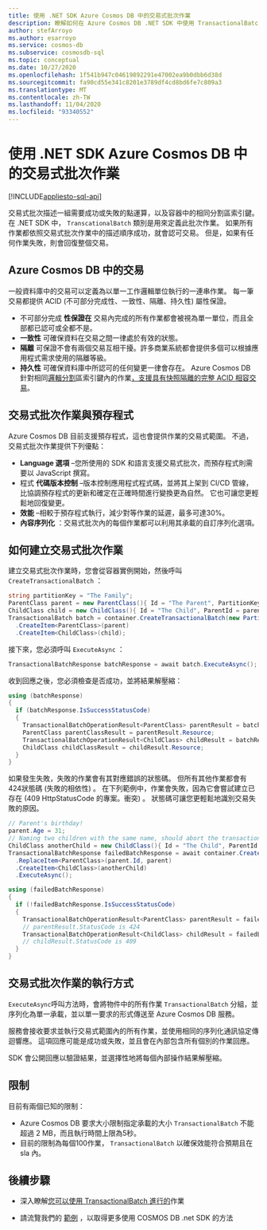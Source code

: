 ```yaml
---
title: 使用 .NET SDK Azure Cosmos DB 中的交易式批次作業
description: 瞭解如何在 Azure Cosmos DB .NET SDK 中使用 TransactionalBatch，以執行成功或失敗的點作業群組。
author: stefArroyo
ms.author: esarroyo
ms.service: cosmos-db
ms.subservice: cosmosdb-sql
ms.topic: conceptual
ms.date: 10/27/2020
ms.openlocfilehash: 1f541b947c04619892291e47002ea9b0dbb6d38d
ms.sourcegitcommit: fa90cd55e341c8201e3789df4cd8bd6fe7c809a3
ms.translationtype: MT
ms.contentlocale: zh-TW
ms.lasthandoff: 11/04/2020
ms.locfileid: "93340552"
---
```

# <a name="transactional-batch-operations-in-azure-cosmos-db-using-the-net-sdk"></a>使用 .NET SDK Azure Cosmos DB 中的交易式批次作業
[!INCLUDE[appliesto-sql-api](includes/appliesto-sql-api.md)]

交易式批次描述一組需要成功或失敗的點運算，以及容器中的相同分割區索引鍵。 在 .NET SDK 中， `TranscationalBatch` 類別是用來定義此批次作業。 如果所有作業都依照交易式批次作業中的描述順序成功，就會認可交易。 但是，如果有任何作業失敗，則會回復整個交易。

## <a name="whats-a-transaction-in-azure-cosmos-db"></a>Azure Cosmos DB 中的交易

一般資料庫中的交易可以定義為以單一工作邏輯單位執行的一連串作業。 每一筆交易都提供 ACID (不可部分完成性、一致性、隔離、持久性) 屬性保證。

* 不可部分完成 **性保證在** 交易內完成的所有作業都會被視為單一單位，而且全部都已認可或全都不是。
* **一致性** 可確保資料在交易之間一律處於有效的狀態。
* **隔離** 可保證不會有兩個交易互相干擾。許多商業系統都會提供多個可以根據應用程式需求使用的隔離等級。
* **持久性** 可確保資料庫中所認可的任何變更一律會存在。
Azure Cosmos DB 針對相同[邏輯分割](partitioning-overview.md)區索引鍵內的作業[，支援具有快照隔離的完整 ACID 相容交易](database-transactions-optimistic-concurrency.md)。

## <a name="transactional-batch-operations-vs-stored-procedures"></a>交易式批次作業與預存程式

Azure Cosmos DB 目前支援預存程式，這也會提供作業的交易式範圍。 不過，交易式批次作業提供下列優點：

* **Language 選項** –您所使用的 SDK 和語言支援交易式批次，而預存程式則需要以 JavaScript 撰寫。
* 程式 **代碼版本控制** –版本控制應用程式程式碼，並將其上架到 CI/CD 管線，比協調預存程式的更新和確定在正確時間進行變換更為自然。 它也可讓您更輕鬆地回復變更。
* **效能** –相較于預存程式執行，減少對等作業的延遲，最多可達30%。
* **內容序列化** ：交易式批次內的每個作業都可以利用其承載的自訂序列化選項。

## <a name="how-to-create-a-transactional-batch-operation"></a>如何建立交易式批次作業

建立交易式批次作業時，您會從容器實例開始，然後呼叫 `CreateTransactionalBatch` ：

```csharp
string partitionKey = "The Family";
ParentClass parent = new ParentClass(){ Id = "The Parent", PartitionKey = partitionKey, Name = "John", Age = 30 };
ChildClass child = new ChildClass(){ Id = "The Child", ParentId = parent.Id, PartitionKey = partitionKey };
TransactionalBatch batch = container.CreateTransactionalBatch(new PartitionKey(parent.PartitionKey)) 
  .CreateItem<ParentClass>(parent)
  .CreateItem<ChildClass>(child);
```

接下來，您必須呼叫 `ExecuteAsync` ：

```csharp
TransactionalBatchResponse batchResponse = await batch.ExecuteAsync();
```

收到回應之後，您必須檢查是否成功，並將結果解壓縮：

```csharp
using (batchResponse)
{
  if (batchResponse.IsSuccessStatusCode)
  {
    TransactionalBatchOperationResult<ParentClass> parentResult = batchResponse.GetOperationResultAtIndex<ParentClass>(0);
    ParentClass parentClassResult = parentResult.Resource;
    TransactionalBatchOperationResult<ChildClass> childResult = batchResponse.GetOperationResultAtIndex<ChildClass>(1);
    ChildClass childClassResult = childResult.Resource;
  }
}
```

如果發生失敗，失敗的作業會有其對應錯誤的狀態碼。 但所有其他作業都會有424狀態碼 (失敗的相依性) 。 在下列範例中，作業會失敗，因為它會嘗試建立已存在 (409 HttpStatusCode 的專案。衝突) 。 狀態碼可讓您更輕鬆地識別交易失敗的原因。

```csharp
// Parent's birthday!
parent.Age = 31;
// Naming two children with the same name, should abort the transaction
ChildClass anotherChild = new ChildClass(){ Id = "The Child", ParentId = parent.Id, PartitionKey = partitionKey };
TransactionalBatchResponse failedBatchResponse = await container.CreateTransactionalBatch(new PartitionKey(partitionKey))
  .ReplaceItem<ParentClass>(parent.Id, parent)
  .CreateItem<ChildClass>(anotherChild)
  .ExecuteAsync();

using (failedBatchResponse)
{
  if (!failedBatchResponse.IsSuccessStatusCode)
  {
    TransactionalBatchOperationResult<ParentClass> parentResult = failedBatchResponse.GetOperationResultAtIndex<ParentClass>(0);
    // parentResult.StatusCode is 424
    TransactionalBatchOperationResult<ChildClass> childResult = failedBatchResponse.GetOperationResultAtIndex<ChildClass>(1);
    // childResult.StatusCode is 409
  }
}
```

## <a name="how-are-transactional-batch-operations-executed"></a>交易式批次作業的執行方式

`ExecuteAsync`呼叫方法時，會將物件中的所有作業 `TransactionalBatch` 分組，並序列化為單一承載，並以單一要求的形式傳送至 Azure Cosmos DB 服務。

服務會接收要求並執行交易式範圍內的所有作業，並使用相同的序列化通訊協定傳迴響應。 這項回應可能是成功或失敗，並且會在內部包含所有個別的作業回應。

SDK 會公開回應以驗證結果，並選擇性地將每個內部操作結果解壓縮。

## <a name="limitations"></a>限制

目前有兩個已知的限制：

* Azure Cosmos DB 要求大小限制指定承載的大小 `TransactionalBatch` 不能超過 2 MB，而且執行時間上限為5秒。
* 目前的限制為每個100作業， `TransactionalBatch` 以確保效能符合預期且在 sla 內。

## <a name="next-steps"></a>後續步驟

* 深入瞭解[您可以使用 TransactionalBatch 進行的](https://github.com/Azure/azure-cosmos-dotnet-v3/tree/master/Microsoft.Azure.Cosmos.Samples/Usage/TransactionalBatch)作業

* 請流覽我們的 [範例](sql-api-dotnet-v3sdk-samples.md) ，以取得更多使用 COSMOS DB .net SDK 的方法

